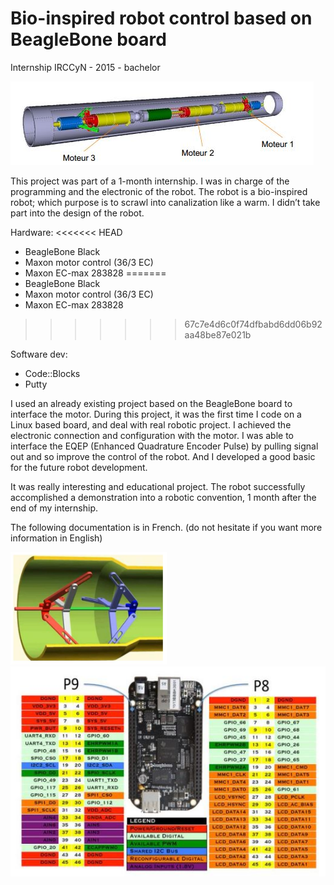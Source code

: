 ﻿# Bio-inspired robot control based on BeagleBone board

Internship IRCCyN - 2015 - bachelor

<img src="/image/schema1.jpg">

This project was part of a 1-month internship. I was in charge of the programming and the electronic of the robot.
The robot is a bio-inspired robot; which purpose is to scrawl into canalization like a warm. I didn’t take part into the design of the robot.

Hardware:
<<<<<<< HEAD
*  BeagleBone Black
*  Maxon motor control (36/3 EC)
*  Maxon EC-max 283828
=======
* BeagleBone Black
* Maxon motor control (36/3 EC)
* Maxon EC-max 283828
>>>>>>> 67c7e4d6c0f74dfbabd6dd06b92aa48be87e021b

Software dev:
* Code::Blocks
* Putty

I used an already existing project based on the BeagleBone board to interface the motor. During this project, it was the first time I code on a Linux based board, and deal with real robotic project. 
I achieved the electronic connection and configuration with the motor. 
I was able to interface the EQEP (Enhanced Quadrature Encoder Pulse) by pulling signal out and so improve the control of the robot.
And I developed a good basic for the future robot development. 

It was really interesting and educational project.
The robot successfully accomplished a demonstration into a robotic convention, 1 month after the end of my internship.

The following documentation is in French. (do not hesitate if you want more information in English)

<img src="/image/schema2.jpg"  width="250" >

<img src="/image/BBB.jpg">

